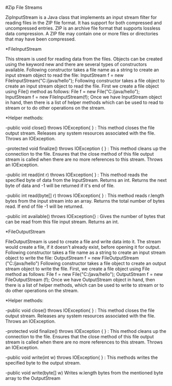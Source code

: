 #Zip File Streams

ZipInputStream is a Java class that implements an input stream filter for reading files in the ZIP file format. It has support for both compressed and uncompressed entries. ZIP is an archive file format that supports lossless data compression. A ZIP file may contain one or more files or directories that may have been compressed.

*FileInputStream

This stream is used for reading data from the files. Objects can be created using the keyword new and there are several types of constructors available. Following constructor takes a file name as a string to create an input stream object to read the file: InputStream f = new FileInputStream("C:/java/hello"); Following constructor takes a file object to create an input stream object to read the file. First we create a file object using File() method as follows: File f = new File("C:/java/hello"); InputStream f = new FileInputStream(f); Once we have InputStream object in hand, then there is a list of helper methods which can be used to read to stream or to do other operations on the stream.

*Helper methods:

-public void close() throws IOException{ } : This method closes the file output stream. Releases any system resources associated with the file. Throws an IOException.

-protected void finalize() throws IOException { } : This method cleans up the connection to the file. Ensures that the close method of this file output stream is called when there are no more references to this stream. Throws an IOException.

-public int read(int r) throws IOException{ } : This method reads the specified byte of data from the InputStream. Returns an int. Returns the next byte of data and -1 will be returned if it's end of file.

-public int read(byte[] r) throws IOException{ } : This method reads r.length bytes from the input stream into an array. Returns the total number of bytes read. If end of file -1 will be returned.

-public int available() throws IOException{} : Gives the number of bytes that can be read from this file input stream. Returns an int.

*FileOutputStream

FileOutputStream is used to create a file and write data into it. The stream would create a file, if it doesn't already exist, before opening it for output. Following constructor takes a file name as a string to create an input stream object to write the file: OutputStream f = new FileOutputStream ("C:/java/hello") Following constructor takes a file object to create an output stream object to write the file. First, we create a file object using File method as follows: File f = new File("C:/java/hello"); OutputStream f = new FileOutputStream (f); Once we have OutputStream object in hand, then there is a list of helper methods, which can be used to write to stream or to do other operations on the stream.

*Helper methods:

-public void close() throws IOException{ } : This method closes the file output stream. Releases any system resources associated with the file. Throws an IOException.

-protected void finalize() throws IOException { } : This method cleans up the connection to the file. Ensures that the close method of this file output stream is called when there are no more references to this stream. Throws an IOException.

-public void write(int w) throws IOException{ } : This methods writes the specified byte to the output stream.

-public void write(byte[] w) Writes w.length bytes from the mentioned byte array to the OutputStream
